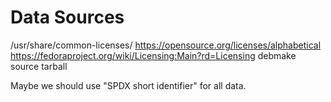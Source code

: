 Data Sources
===

/usr/share/common-licenses/
https://opensource.org/licenses/alphabetical
https://fedoraproject.org/wiki/Licensing:Main?rd=Licensing
debmake source tarball

Maybe we should use "SPDX short identifier" for all data.
